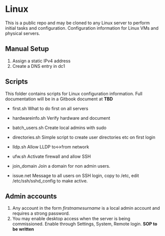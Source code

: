 # Linux
This is a public repo and may be cloned to any Linux server to perform initial tasks and configuration.
 Configuration information for Linux VMs and physical servers.

## Manual Setup
1. Assign a static IPv4 address
2. Create a DNS entry in dc1

## Scripts
This folder contains scripts for Linux configuration information. 
Full documentation will be in a Gitbook document at **TBD**

 - first.sh               What to do first on all servers
 - hardwareinfo.sh        Verify hardware and document
 - batch_users.sh         Create local admins with sudo
 - directories.sh         Simple script to create user directories etc on first login
 - lldp.sh                Allow LLDP to<->from network
 - ufw.sh                 Activate firewall and allow SSH
 - join_domain            Join a domain for non admin users.

 - issue.net              Message to all users on SSH login, copy to /etc, edit /etc/ssh/sshd_config to make active.

## Admin accounts
1. Any account in the form *firstnamesurname* is a local admin account and requires a strong password.
2. You may enable desktop access when the server is being commissioned. Enable through Settings, System, Remote login. **SOP to be written**
